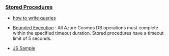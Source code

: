 ### [Stored Procedures](https://learn.microsoft.com/en-us/azure/cosmos-db/nosql/how-to-use-stored-procedures-triggers-udfs?tabs=dotnet-sdk-v2)

- [how to write queries](https://learn.microsoft.com/en-us/azure/cosmos-db/nosql/query/subquery)

- [Bounded Execution](https://learn.microsoft.com/en-us/azure/cosmos-db/nosql/stored-procedures-triggers-udfs#bounded-execution) : All Azure Cosmos DB operations must complete within the specified timeout duration. Stored procedures have a timeout limit of 5 seconds.

- [JS Sample](https://github.com/vplauzon/cosmos-db/blob/master/Cosmos-DB-Stored-Proc/Deployment/cosmos/c-query-continuation-both-sides.js)

